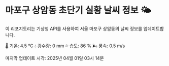 
# 마포구 상암동 초단기 실황 날씨 정보 🌤️

이 리포지토리는 기상청 API를 사용하여 서울 마포구 상암동의 날씨 정보를 업데이트합니다. 

🌡️ 기온: 4.5 ℃
💧 강수량: 0 mm
💦 습도: 86 %
🌬️ 풍속: 0.5 m/s

마지막 업데이트 시각: 2025년 04월 01일 03시 14분    
